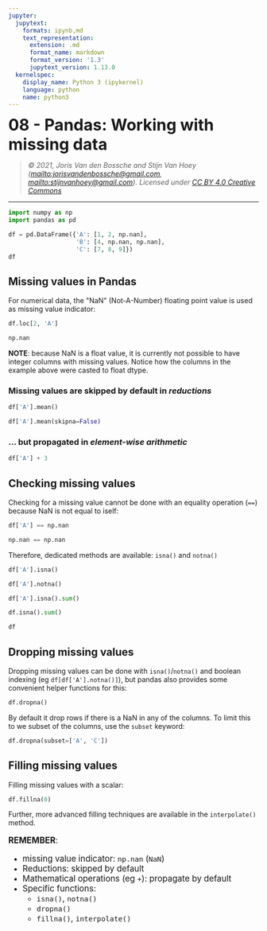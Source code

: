 ```yaml
---
jupyter:
  jupytext:
    formats: ipynb,md
    text_representation:
      extension: .md
      format_name: markdown
      format_version: '1.3'
      jupytext_version: 1.13.0
  kernelspec:
    display_name: Python 3 (ipykernel)
    language: python
    name: python3
---
```


<!-- #region -->
<p><font size="6"><b>08 - Pandas: Working with missing data </b></font></p>


> *© 2021, Joris Van den Bossche and Stijn Van Hoey  (<mailto:jorisvandenbossche@gmail.com>, <mailto:stijnvanhoey@gmail.com>). Licensed under [CC BY 4.0 Creative Commons](http://creativecommons.org/licenses/by/4.0/)*

---
<!-- #endregion -->

```python
import numpy as np
import pandas as pd
```

```python
df = pd.DataFrame({'A': [1, 2, np.nan],
                   'B': [4, np.nan, np.nan],
                   'C': [7, 8, 9]})
df
```

## Missing values in Pandas


For numerical data, the "NaN" (Not-A-Number) floating point value is used as missing value indicator:

```python
df.loc[2, 'A']
```

```python
np.nan
```

<div class="alert alert-warning">

**NOTE**: because NaN is a float value, it is currently not possible to have integer columns with missing values. Notice how the columns in the example above were casted to float dtype.

</div>


### Missing values are skipped by default in *reductions*

```python
df['A'].mean()
```

```python
df['A'].mean(skipna=False)
```

### ... but propagated in *element-wise arithmetic*

```python
df['A'] + 3
```

## Checking missing values


Checking for a missing value cannot be done with an equality operation (`==`) because NaN is not equal to iself:

```python
df['A'] == np.nan
```

```python
np.nan == np.nan
```

Therefore, dedicated methods are available: `isna()` and `notna()`

```python
df['A'].isna()
```

```python
df['A'].notna()
```

```python
df['A'].isna().sum()
```

```python
df.isna().sum()
```

```python
df
```

## Dropping missing values


Dropping missing values can be done with `isna()`/`notna()` and boolean indexing (eg `df[df['A'].notna()]`), but pandas also provides some convenient helper functions for this:

```python
df.dropna()
```

By default it drop rows if there is a NaN in any of the columns. To limit this to we subset of the columns, use the `subset` keyword:

```python
df.dropna(subset=['A', 'C'])
```

## Filling missing values


Filling missing values with a scalar:

```python
df.fillna(0)
```

Further, more advanced filling techniques are available in the ``interpolate()`` method.


<div class="alert alert-info" style="font-size:120%">

**REMEMBER**: <br>

* missing value indicator: `np.nan` (`NaN`)
* Reductions: skipped by default
* Mathematical operations (eg `+`): propagate by default
* Specific functions:
    * `isna()`, `notna()`
    * `dropna()`
    * `fillna()`, `interpolate()`

</div>

```python

```
